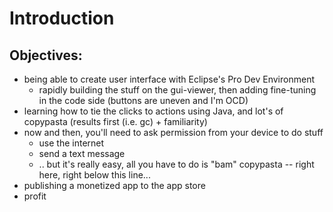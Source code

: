 Introduction
============


Objectives:
-----------

* being able to create user interface with Eclipse's Pro Dev Environment
  * rapidly building the stuff on the gui-viewer, then adding fine-tuning in the code side (buttons are uneven and I'm OCD)
* learning how to tie the clicks to actions using Java, and lot's of copypasta (results first (i.e. gc) + familiarity)
* now and then, you'll need to ask permission from your device to do stuff
  * use the internet
  * send a text message
  * .. but it's really easy, all you have to do is "bam" copypasta -- right here, right below this line...
* publishing a monetized app to the app store
* profit


